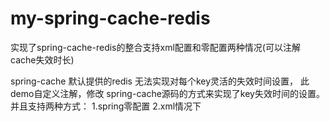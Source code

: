 # my-spring-cache-redis
实现了spring-cache-redis的整合支持xml配置和零配置两种情况(可以注解cache失效时长)

spring-cache 默认提供的redis 无法实现对每个key灵活的失效时间设置，
此demo自定义注解，修改 spring-cache源码的方式来实现了key失效时间的设置。
并且支持两种方式：
1.spring零配置
2.xml情况下
